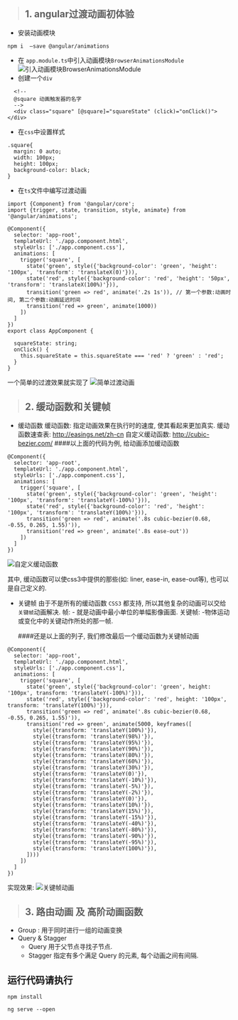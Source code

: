 > <h2>1. angular过渡动画初体验</h2>
- 安装动画模块
```
npm i  —save @angular/animations
```
- 在 `app.module.ts`中引入动画模块`BrowserAnimationsModule`
![引入动画模块`BrowserAnimationsModule`](https://upload-images.jianshu.io/upload_images/1482909-6866fb869c485c9b.png?imageMogr2/auto-orient/strip%7CimageView2/2/w/600)
- 创建一个`div`
```
  <!--
  @square 动画触发器的名字
  -->
  <div class="square" [@square]="squareState" (click)="onClick()"></div>
```
- 在`css`中设置样式
```
.square{
  margin: 0 auto;
  width: 100px;
  height: 100px;
  background-color: black;
}
```
- 在`ts`文件中编写过渡动画
```
import {Component} from '@angular/core';
import {trigger, state, transition, style, animate} from '@angular/animations';

@Component({
  selector: 'app-root',
  templateUrl: './app.component.html',
  styleUrls: ['./app.component.css'],
  animations: [
    trigger('square', [
      state('green', style({'background-color': 'green', 'height': '100px', 'transform': 'translateX(0)'})),
      state('red', style({'background-color': 'red', 'height': '50px', 'transform': 'translateX(100%)'})),
      transition('green => red', animate('.2s 1s')), // 第一个参数:动画时间, 第二个参数:动画延迟时间
      transition('red => green', animate(1000))
    ])
  ]
})
export class AppComponent {

  squareState: string;
  onClick() {
    this.squareState = this.squareState === 'red' ? 'green' : 'red';
  }
}
```
一个简单的过渡效果就实现了
![简单过渡动画](https://upload-images.jianshu.io/upload_images/1482909-50ace711b61354af.gif?imageMogr2/auto-orient/strip)

> <h2>2. 缓动函数和关键帧</h2>
- 缓动函数
缓动函数: 指定动画效果在执行时的速度, 使其看起来更加真实.
缓动函数速查表: http://easings.net/zh-cn
自定义缓动函数: http://cubic-bezier.com/
####以上面的代码为例, 给动画添加缓动函数
```
@Component({
  selector: 'app-root',
  templateUrl: './app.component.html',
  styleUrls: ['./app.component.css'],
  animations: [
    trigger('square', [
      state('green', style({'background-color': 'green', 'height': '100px', 'transform': 'translateY(-100%)'})),
      state('red', style({'background-color': 'red', 'height': '100px', 'transform': 'translateY(100%)'})),
      transition('green => red', animate('.8s cubic-bezier(0.68, -0.55, 0.265, 1.55)')),
      transition('red => green', animate('.8s ease-out'))
    ])
  ]
})
```
![自定义缓动函数](https://upload-images.jianshu.io/upload_images/1482909-5678db84b030ff25.gif?imageMogr2/auto-orient/strip)

其中, 缓动函数可以使css3中提供的那些(如: liner, ease-in, ease-out等), 也可以是自己定义的.

- 关键帧
由于不是所有的缓动函数 `CSS3` 都支持, 所以其他复杂的动画可以交给`关键帧`动画解决.
帧: - 就是动画中最小单位的单幅影像画面.
关键帧: -物体运动或变化中的关键动作所处的那一帧.

  ####还是以上面的列子, 我们修改最后一个缓动函数为关键帧动画
```
@Component({
  selector: 'app-root',
  templateUrl: './app.component.html',
  styleUrls: ['./app.component.css'],
  animations: [
    trigger('square', [
      state('green', style({'background-color': 'green', height: '100px', transform: 'translateY(-100%)'})),
      state('red', style({'background-color': 'red', height: '100px', transform: 'translateY(100%)'})),
      transition('green => red', animate('.8s cubic-bezier(0.68, -0.55, 0.265, 1.55)')),
      transition('red => green', animate(5000, keyframes([
        style({transform: 'translateY(100%)'}),
        style({transform: 'translateY(98%)'}),
        style({transform: 'translateY(95%)'}),
        style({transform: 'translateY(90%)'}),
        style({transform: 'translateY(80%)'}),
        style({transform: 'translateY(60%)'}),
        style({transform: 'translateY(30%)'}),
        style({transform: 'translateY(0)'}),
        style({transform: 'translateY(-10%)'}),
        style({transform: 'translateY(-5%)'}),
        style({transform: 'translateY(-2%)'}),
        style({transform: 'translateY(0)'}),
        style({transform: 'translateY(10%)'}),
        style({transform: 'translateY(15%)'}),
        style({transform: 'translateY(-15%)'}),
        style({transform: 'translateY(-40%)'}),
        style({transform: 'translateY(-80%)'}),
        style({transform: 'translateY(-90%)'}),
        style({transform: 'translateY(-95%)'}),
        style({transform: 'translateY(100%)'}),
      ])))
    ])
  ]
})
```
实现效果:
![关键帧动画](https://upload-images.jianshu.io/upload_images/1482909-0b3fde39c42069fe.gif?imageMogr2/auto-orient/strip)

> <h2>3. 路由动画 及 高阶动画函数</h2> 
- Group : 用于同时进行一组的动画变换
- Query & Stagger
   - Query 用于父节点寻找子节点.
   - Stagger 指定有多个满足 Query 的元素, 每个动画之间有间隔.
   
<h2>运行代码请执行</h2>

`npm install`

`ng serve --open`
